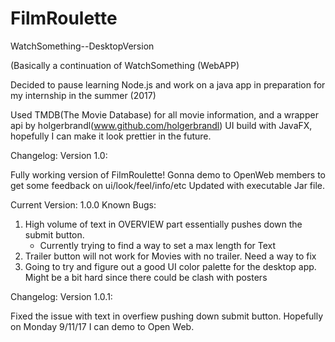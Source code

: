 # FilmRoulette
WatchSomething--DesktopVersion

(Basically a continuation of WatchSomething (WebAPP)

Decided to pause learning Node.js and work on a java app in preparation for my internship in the summer (2017)

Used TMDB(The Movie Database) for all movie information, and a wrapper api by holgerbrandl(www.github.com/holgerbrandl)
UI build with JavaFX, hopefully I can make it look prettier in the future. 

Changelog:
Version 1.0:


Fully working version of FilmRoulette!
Gonna demo to OpenWeb members to get some feedback on ui/look/feel/info/etc
Updated with executable Jar file. 


Current Version: 1.0.0
Known Bugs:
1. High volume of text in OVERVIEW part essentially pushes down the submit button.             
   - Currently trying to find a way to set a max length for Text
2. Trailer button will not work for Movies with no trailer. Need a way to fix
3. Going to try and figure out a good UI color palette for the desktop app. Might be a bit hard since there could be clash with posters

Changelog:
Version 1.0.1:


Fixed the issue with text in overfiew pushing down submit button.
Hopefully on Monday 9/11/17 I can demo to Open Web.

  
